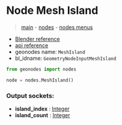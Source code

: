 # Node Mesh Island

> [main](../structure.md) - [nodes](nodes.md) - [nodes menus](nodes_menus.md)

- [Blender reference](https://docs.blender.org/manual/en/latest/modeling/geometry_nodes/mesh/mesh_island.html)
- [api reference](https://docs.blender.org/api/current/bpy.types.GeometryNodeInputMeshIsland.html)
- geonodes name: `MeshIsland`
- bl_idname: `GeometryNodeInputMeshIsland`

```python
from geonodes import nodes

node = nodes.MeshIsland()
```

### Output sockets:

- **island_index** : [Integer](Integer.md)
- **island_count** : [Integer](Integer.md)


